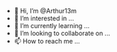 - 👋 Hi, I’m @Arthur13m
- 👀 I’m interested in ...
- 🌱 I’m currently learning ...
- 💞️ I’m looking to collaborate on ...
- 📫 How to reach me ...

<!---
Arthur13m/Arthur13m is a ✨ special ✨ repository because its `README.md` (this file) appears on your GitHub profile.
You can click the Preview link to take a look at your changes.
--->
